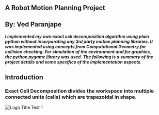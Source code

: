 ## A Robot Motion Planning Project 
## By: Ved Paranjape

##### I implemented my own exact cell decomposition algorithm using plain python without incorporating any 3rd party motion planning libraries. It was implemented using concepts from Computational Geometry for collision checking. For simulation of the environment and for graphics, the python pygame library was used. The following is a summary of the project details and some specifics of the implementation aspects.

## Introduction
### Exact Cell Decomposition divides the workspace into multiple connected units (cells) which are trapezoidal in shape. 

![](https://github.com/paranjapeved/ExactCellDecomposition/blob/master/Basic.png "Logo Title Text 1")


